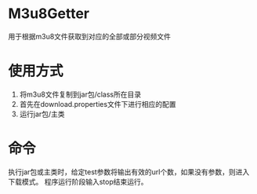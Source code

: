 # M3u8Getter
用于根据m3u8文件获取到对应的全部或部分视频文件

# 使用方式
1. 将m3u8文件复制到jar包/class所在目录
2. 首先在download.properties文件下进行相应的配置
3. 运行jar包/主类

# 命令
执行jar包或主类时，给定test参数将输出有效的url个数，如果没有参数，则进入下载模式。
程序运行阶段输入stop结束运行。